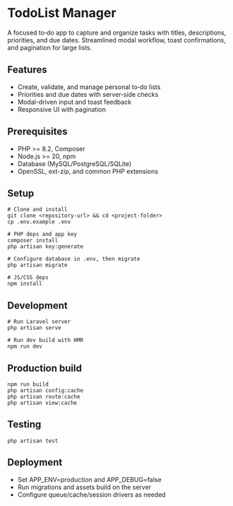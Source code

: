 # TodoList Manager

A focused to‑do app to capture and organize tasks with titles, descriptions, priorities, and due dates. Streamlined modal workflow, toast confirmations, and pagination for large lists.

## Features
- Create, validate, and manage personal to‑do lists
- Priorities and due dates with server‑side checks
- Modal-driven input and toast feedback
- Responsive UI with pagination

## Prerequisites
- PHP >= 8.2, Composer
- Node.js >= 20, npm
- Database (MySQL/PostgreSQL/SQLite)
- OpenSSL, ext-zip, and common PHP extensions

## Setup
```shell script
# Clone and install
git clone <repository-url> && cd <project-folder>
cp .env.example .env

# PHP deps and app key
composer install
php artisan key:generate

# Configure database in .env, then migrate
php artisan migrate

# JS/CSS deps
npm install
```


## Development
```shell script
# Run Laravel server
php artisan serve

# Run dev build with HMR
npm run dev
```


## Production build
```shell script
npm run build
php artisan config:cache
php artisan route:cache
php artisan view:cache
```


## Testing
```shell script
php artisan test
```


## Deployment
- Set APP_ENV=production and APP_DEBUG=false
- Run migrations and assets build on the server
- Configure queue/cache/session drivers as needed
